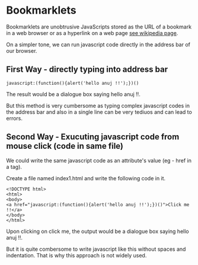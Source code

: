 # Bookmarklets
Bookmarklets are unobtrusive JavaScripts stored as the URL of a bookmark in a web browser or as a hyperlink on a web page [see wikipedia page](https://en.wikipedia.org/wiki/Bookmarklet).


On a simpler tone, we can run javascript code directly in the address bar of our browser.
## First Way - directly typing into address bar
```
javascript:(function(){alert('hello anuj !!');})()
```
The result would be a dialogue box saying hello anuj !!.

But this method is very cumbersome as typing complex javascript codes in the address bar and also in a single line can be very tediuos and can lead to errors.

## Second Way - Exucuting javascript code from mouse click (code in same file)
We could write the same javascript code as an attribute's value (eg - href in a tag).

Create a file named index1.html and write the following code in it.
```
<!DOCTYPE html>
<html>
<body>
<a href="javascript:(function(){alert('hello anuj !!');})()">Click me !!</a>
</body>
</html>
```
Upon clicking on click me, the output would be a dialogue box saying hello anuj !!.

But it is quite combersome to write javascript like this without spaces and indentation. That is why this approach is not widely used.
